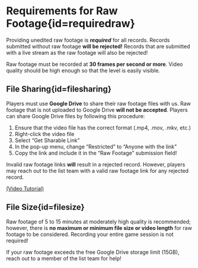 <div class='panel fade js-scroll-anim' data-anim='fade'>

# Requirements for Raw Footage{id=requiredraw}

Providing unedited raw footage is **_required_** for all records. Records submitted without raw footage **will be rejected!** Records that are submitted with a live stream as the raw footage will also be rejected!

Raw footage must be recorded at **30 frames per second or more**. Video quality should be high enough so that the level is easily visible.

## File Sharing{id=filesharing}

Players must use **Google Drive** to share their raw footage files with us. Raw footage that is not uploaded to Google Drive **will not be accepted**. Players can share Google Drive files by following this procedure:

1. Ensure that the video file has the correct format (.mp4, .mov, .mkv, etc.)</br>
2. Right-click the video file</br>
3. Select “Get Sharable Link”</br>
4. In the pop-up menu, change “Restricted” to “Anyone with the link”</br>
5. Copy the link and include it in the “Raw Footage” submission field!</br>

Invalid raw footage links **will** result in a rejected record. However, players may reach out to the list team with a valid raw footage link for any rejected record.

[(Video Tutorial)](https://youtu.be/3LeRPX9bETw?feature=shared)

## File Size{id=filesize}

Raw footage of 5 to 15 minutes at moderately high quality is recommended; however, there is **no maximum or minimum file size or video length** for raw footage to be considered. Recording your entire game session is not required!

If your raw footage exceeds the free Google Drive storage limit (15GB), reach out to a member of the list team for help!
</div>
